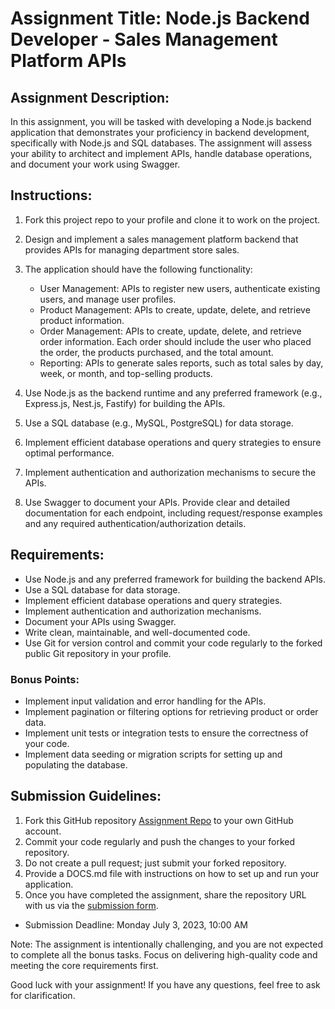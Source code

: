 # Assignment Title: Node.js Backend Developer - Sales Management Platform APIs

## Assignment Description:

In this assignment, you will be tasked with developing a Node.js backend application that demonstrates your proficiency in backend development, specifically with Node.js and SQL databases. The assignment will assess your ability to architect and implement APIs, handle database operations, and document your work using Swagger.

## Instructions:

1. Fork this project repo to your profile and clone it to work on the project.

2. Design and implement a sales management platform backend that provides APIs for managing department store sales.

3. The application should have the following functionality:
   - User Management: APIs to register new users, authenticate existing users, and manage user profiles.
   - Product Management: APIs to create, update, delete, and retrieve product information.
   - Order Management: APIs to create, update, delete, and retrieve order information. Each order should include the user who placed the order, the products purchased, and the total amount.
   - Reporting: APIs to generate sales reports, such as total sales by day, week, or month, and top-selling products.

4. Use Node.js as the backend runtime and any preferred framework (e.g., Express.js, Nest.js, Fastify) for building the APIs.

5. Use a SQL database (e.g., MySQL, PostgreSQL) for data storage.

6. Implement efficient database operations and query strategies to ensure optimal performance.

7. Implement authentication and authorization mechanisms to secure the APIs.

8. Use Swagger to document your APIs. Provide clear and detailed documentation for each endpoint, including request/response examples and any required authentication/authorization details.

## Requirements:

- Use Node.js and any preferred framework for building the backend APIs.
- Use a SQL database for data storage.
- Implement efficient database operations and query strategies.
- Implement authentication and authorization mechanisms.
- Document your APIs using Swagger.
- Write clean, maintainable, and well-documented code.
- Use Git for version control and commit your code regularly to the forked public Git repository in your profile.

### Bonus Points:

- Implement input validation and error handling for the APIs.
- Implement pagination or filtering options for retrieving product or order data.
- Implement unit tests or integration tests to ensure the correctness of your code.
- Implement data seeding or migration scripts for setting up and populating the database.

## Submission Guidelines:

1. Fork this GitHub repository [Assignment Repo](https://github.com/internsathi/jr-backend-assignment) to your own GitHub account.
2. Commit your code regularly and push the changes to your forked repository.
3. Do not create a pull request; just submit your forked repository.
4. Provide a DOCS.md file with instructions on how to set up and run your application.
5. Once you have completed the assignment, share the repository URL with us via the [submission form](https://docs.google.com/forms/d/e/1FAIpQLSd49m7F_6oSXSI5RFQY_ps2CDQIt3i_iCqrPgzplbqIy8N4EA/viewform).

- Submission Deadline: Monday July 3, 2023, 10:00 AM


Note: The assignment is intentionally challenging, and you are not expected to complete all the bonus tasks. Focus on delivering high-quality code and meeting the core requirements first.

Good luck with your assignment! If you have any questions, feel free to ask for clarification.
